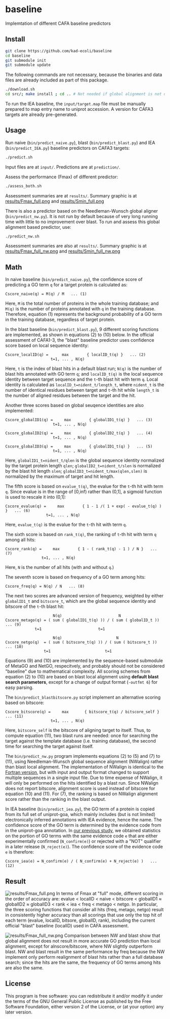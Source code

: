 # baseline #
Implemtation of different CAFA baseline predictors

## Install ##
```bash
git clone https://github.com/kad-ecoli/baseline
cd baseline
git submodule init
git submodule update
```

The following commands are not necessary, because the binaries and data files
are already included as part of this package.
```bash
./download.sh
cd src/; make install ; cd .. # Not needed if global alignment is not used.
```

To run the IEA baseline, the ``input/target.map`` file must be manually
prepared to map entry name to uniprot accession. A version for CAFA3 targets
are already pre-generated.

## Usage ##
Run naive (``bin/predict_naive.py``), blast (``bin/predict_blast.py``) and
IEA (``bin/predict_IEA.py``) baseline predictors on CAFA3 targets:
```bash
./predict.sh
```
Input files are at ``input/``. Predictions are at ``prediction/``.

Assess the performance (Fmax) of different predictor:
```bash
./assess_both.sh
```
Assessment summaries are at ``results/``.
Summary graphic is at [results/Fmax_full.png](results/Fmax_full.png)
and [results/Smin_full.png](results/Smin_full.png)

There is also a predictor based on the Needleman-Wunsch global aligner 
(``bin/predict_nw.py``). It is not run by default because of very long running
time with little to no improvement over blast. To run and assess this global
alignment based predictor, use:
```bash
./predict_nw.sh
```
Assessment summaries are also at ``results/``.
Summary graphic is at [results/Fmax_full_nw.png](results/Fmax_full_nw.png)
and [results/Smin_full_nw.png](results/Smin_full_nw.png)

## Math ##
In naive baseline (``bin/predict_naive.py``), the confidence score of
predicting a GO term ``q`` for a target protein is calculated as:
```
Cscore_naive(q) = M(q) / M   ... (1)
```
Here, ``M`` is the total number of proteins in the whole training database;
and ``M(q)`` is the number of proteins annotated with ``q`` in the training
database. Therefore, equation (1) represents the background probability
of a GO term in the training database, regardless of target protein.

In the blast baseline (``bin/predict_blast.py``), 9 different scoring functions
are implemented, as shown in equations (2) to (10) below. In the official
assessment of CAFA1-3, the "blast" baseline predictor uses confidence score
based on local sequence identity:
```
Cscore_localID(q) =      max        { localID_t(q) }   ... (2)
                    t=1, ... , N(q)
```
Here, ``t`` is the index of blast hits in a default blast run; ``N(q)`` is the
number of blast hits annotated with GO term ``q``; and ``localID_t(q)`` is the
local sequence identity between target sequence and the ``t``-th blast hit 
with term ``q``. Local identity is calculated as
``localID_t=nident_t/length_t``, where ``nident_t`` is the number of identical
residues between target and ``t``-th hit while ``length_t`` is the number of
aligned residues between the target and the hit.

Another three scores based on global seuqence identities are also implemented:
```
Cscore_globalID1(q) =     max        { globalID1_t(q) }   ... (3)
                     t=1, ... , N(q)

Cscore_globalID2(q) =     max        { globalID2_t(q) }   ... (4)
                     t=1, ... , N(q)

Cscore_globalID3(q) =     max        { globalID1_t(q) }   ... (5)
                     t=1, ... , N(q)
```
Here, ``globalID1_t=nident_t/qlen`` is the global sequence identity normalized
by the target protein length ``qlen``; ``globalID2_t=nident_t/slen`` is
normalized by the blast hit length ``slen``;
``globalID3_t=nident_t/max(qlen,slen)`` is normalized by the maximum of target
and hit length.

The fifth score is based on  ``evalue_t(q)``, the evalue for the ``t``-th hit 
with term ``q``.  Since evalue is in the range of [0,inf) rather than (0,1], a
sigmoid function is used to rescale it into (0,1]:
```
Cscore_evalue(q) =     max        { 1 - 1 /( 1 + exp( - evalue_t(q) ) }   ... (6)
                  t=1, ... , N(q)
```
Here, ``evalue_t(q)`` is the evalue for the ``t``-th hit with term ``q``.

The sixth score is based on ``rank_t(q)``, the ranking of ``t``-th hit with
term ``q`` among all hits:
```
Cscore_rank(q) =     max        { 1 - ( rank_t(q) - 1 ) / N }   ... (7)
                t=1, ... , N(q)
```
Here, ``N`` is the number of all hits (with and without ``q``.)

The seventh score is based on frequency of a GO term among hits:
```
Cscore_freq(q) = N(q) / N   ... (8)
```

The next two scores are advanced version of frequency, weighted by either
``globalID1_t`` and ``bitscore_t``, which are the global sequence identity
and bitscore of the ``t``-th blast hit:
```
                     N(q)                         N
Cscore_metago(q) = ( sum ( globalID1_t(q) )) / ( sum ( globalID_t ))   ... (9)
		     t=1                         t=1

                     N(q)                        N
Cscore_netgo(q)  = ( sum ( bitscore_t(q) )) / ( sum ( bitscore_t ))   ... (10)
	             t=1                        t=1
```
Equations (9) and (10) are implemented by the sequence-based submodule of
MetaGO and NetGO, respecitvely, and probably should not be considered
"baseline" due to mathematical complexity. All scoring schemes from equation
(2) to (10) are based on blast local alignment using **default blast search
parameters**, except for a change of output format (``-outfmt 6``) for easy
parsing.

The ``bin/predict_blastbitscore.py`` script implement an alternative scoring
based on bitscore:
```
Cscore_bitscore(q) =     max       { bitscore_t(q) / bitscore_self }   ... (11)
                    t=1, ... , N(q)
```
Here, ``bitscore_self`` is the bitscore of aligning target to itself. Thus, to
compute equation (11), two blast runs are needed: once for searching the target
against the template database (i.e. training database), the second time for
searching the target against itself.

The ``bin/predict_nw.py`` program implements equations (2) to (5) and (7) to
(11), using Needleman-Wunsch global sequence alignment (NWalign) rather than
blast local alignment. The implementation of NWalign is identical to the 
[Fortran version](https://zhanglab.ccmb.med.umich.edu/NW-align/),
but with input and output format changed to support multiple sequences in a
single input file. Due to time expense of NWalign, it will only be performed
on the hits identified by a blast run. Since NWalign does not report bitscore,
alignment score is used instead of bitscore for equation (10) and (11).
For (7), the ranking is based on NWalign alignment score rather than the
ranking in the blast output.


In IEA baseline (``bin/predict_iea.py``), the GO term of a protein is copied
from its full set of uniprot-goa, which mainly includes (but is not limited) 
electronically inferred annotations with IEA evidence, hence the name.
The confidence score of the GO term is determined by the evidence code from
in the uniprot-goa annotation. 
In [our previous study](https://doi.org/10.1093/bioinformatics/btaa548),
we obtained statistics on the portion of GO terms with the same evidence
code ``e`` that are either experimentally confirmed (``N_confirm(e)``) or 
rejected with a "NOT" qualifier in a later release (``N_reject(e)``). The 
confidence score of the evidence code ``e`` is therefore:
```
Cscore_iea(e) = N_confirm(e) / ( N_confirm(e) + N_reject(e) )   ... (12)
```

## Result ##
![results/Fmax_full.png](results/Fmax_full.png?raw=true "results/Fmax_full.png")
In terms of Fmax at "full" mode, different scoring in the order of accuracy
are: evalue < localID < naive < bitscore < globalID1 ≈ globalID2 ≈ globalID3
< rank < iea < freq < metago < netgo. In particular, the three scoring
functions that consider all hits (freq, metago, netgo) result in consistently
higher accuracy than all scorings that use only the top hit of each term 
(evalue, localID, bitsore, globalID, rank), including the current official 
"blast" baseline (localID) used in CAFA assessment.


![results/Fmax_full_nw.png](results/Fmax_full_nw.png?raw=true "results/Fmax_full_nw.png")
Comparison between NW and blast show that global alignment does not result in
more accurate GO prediction than local alignment, except for alnscore/bitscore,
where NW slightly outperform blast. NW and blast result in the same performance
by freq because the NW implement only perform realignment of blast hits rather
than a full database search; since the hits are the same, the frequency of GO
terms among hits are also the same.

## License ##
This program is free software: you can redistribute it and/or modify
it under the terms of the GNU General Public License as published by
the Free Software Foundation, either version 2 of the License, or
(at your option) any later version.
